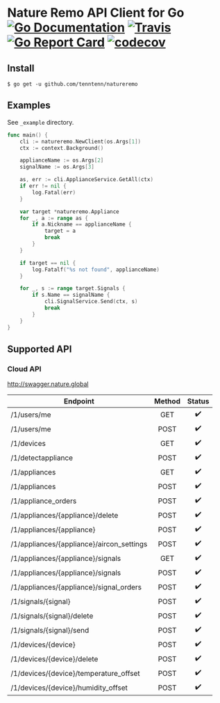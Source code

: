 # Nature Remo API Client for Go [![Go Documentation](http://img.shields.io/badge/go-documentation-blue.svg?style=flat-square)][godoc] [![Travis](https://img.shields.io/travis/tenntenn/natureremo.svg?style=flat-square)][travis] [![Go Report Card](https://goreportcard.com/badge/github.com/tenntenn/natureremo)](https://goreportcard.com/report/github.com/tenntenn/natureremo) [![codecov](https://codecov.io/gh/tenntenn/natureremo/branch/master/graph/badge.svg)](https://codecov.io/gh/tenntenn/natureremo)

[godoc]: http://godoc.org/github.com/tenntenn/natureremo
[travis]: https://travis-ci.org/tenntenn/natureremo

## Install

```
$ go get -u github.com/tenntenn/natureremo
```

## Examples

See `_example` directory.

```go
func main() {
	cli := natureremo.NewClient(os.Args[1])
	ctx := context.Background()

	applianceName := os.Args[2]
	signalName := os.Args[3]

	as, err := cli.ApplianceService.GetAll(ctx)
	if err != nil {
		log.Fatal(err)
	}

	var target *natureremo.Appliance
	for _, a := range as {
		if a.Nickname == applianceName {
			target = a
			break
		}
	}

	if target == nil {
		log.Fatalf("%s not found", applianceName)
	}

	for _, s := range target.Signals {
		if s.Name == signalName {
			cli.SignalService.Send(ctx, s)
			break
		}
	}
}
```

## Supported API

### Cloud API

http://swagger.nature.global

|                 Endpoint                | Method |     Status       |
|-----------------------------------------|:------:|:----------------:|
|/1/users/me                              | GET    |:heavy_check_mark:|
|/1/users/me                              | POST   |:heavy_check_mark:|
|/1/devices                               | GET    |:heavy_check_mark:|
|/1/detectappliance                       | POST   |:heavy_check_mark:|
|/1/appliances                            | GET    |:heavy_check_mark:|
|/1/appliances                            | POST   |:heavy_check_mark:|
|/1/appliance_orders                      | POST   |:heavy_check_mark:|
|/1/appliances/{appliance}/delete         | POST   |:heavy_check_mark:|
|/1/appliances/{appliance}                | POST   |:heavy_check_mark:|
|/1/appliances/{appliance}/aircon_settings| POST   |:heavy_check_mark:|
|/1/appliances/{appliance}/signals        | GET    |:heavy_check_mark:|
|/1/appliances/{appliance}/signals        | POST   |:heavy_check_mark:|
|/1/appliances/{appliance}/signal_orders  | POST   |:heavy_check_mark:|
|/1/signals/{signal}                      | POST   |:heavy_check_mark:|
|/1/signals/{signal}/delete               | POST   |:heavy_check_mark:|
|/1/signals/{signal}/send                 | POST   |:heavy_check_mark:|
|/1/devices/{device}                      | POST   |:heavy_check_mark:|
|/1/devices/{device}/delete               | POST   |:heavy_check_mark:|
|/1/devices/{device}/temperature_offset   | POST   |:heavy_check_mark:|
|/1/devices/{device}/humidity_offset      | POST   |:heavy_check_mark:|
